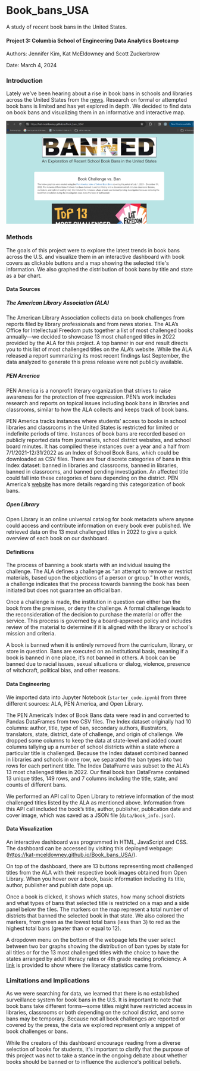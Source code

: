 # Book_bans_USA
A study of recent book bans in the United States.

#### Project 3: Columbia School of Engineering Data Analytics Bootcamp
Authors: Jennifer Kim, Kat McEldowney and Scott Zuckerbrow

Date: March 4, 2024

### Introduction

Lately we’ve been hearing about a rise in book bans in schools and libraries across the United States from the [news](https://www.nytimes.com/news-event/bookbans). Research on formal or attempted book bans is limited and has yet explored in depth. We decided to find data on book bans and visualizing them in an informative and interactive map.

<img src="images/Screenshot 2024-03-04 204257.png">

### Methods

The goals of this project were to explore the latest trends in book bans across the U.S. and visualize them in an interactive dashboard with book covers as clickable buttons and a map showing the selected title's information. We also graphed the distribution of book bans by title and state as a bar chart.

#### Data Sources

##### The American Library Association (ALA)

The American Library Association collects data on book challenges from reports filed by library professionals and from news stories. The ALA’s Office for Intellectual Freedom puts together a list of most challenged books annually—we decided to showcase 13 most challenged titles in 2022 provided by the ALA for this project. A top banner in our end result directs you to this list of most challenged titles on the ALA’s website. While the ALA released a report summarizing its most recent findings last September, the data analyzed to generate this press release were not publicly available.

##### PEN America

PEN America is a nonprofit literary organization that strives to raise awareness for the protection of free expression. PEN’s work includes research and reports on topical issues including book bans in libraries and classrooms, similar to how the ALA collects and keeps track of book bans.

PEN America tracks instances where students’ access to books in school libraries and classrooms in the United States is restricted for limited or indefinite periods of time. Instances of book bans are recorded based on publicly reported data from journalists, school district websites, and school board minutes. It has compiled these instances over a year and a half from 7/1/2021-12/31/2022 as an Index of School Book Bans, which could be downloaded as CSV files. There are four discrete categories of bans in this Index dataset: banned in libraries and classrooms, banned in libraries, banned in classrooms, and banned pending investigation. An affected title could fall into these categories of bans depending on the district. PEN America’s [website](https://pen.org/report/banned-in-the-usa-state-laws-supercharge-book-suppression-in-schools) has more details regarding this categorization of book bans.

##### Open Library

Open Library is an online universal catalog for book metadata where anyone could access and contribute information on every book ever published. We retrieved data on the 13 most challenged titles in 2022 to give a quick overview of each book on our dashboard.

#### Definitions

The process of banning a book starts with an individual issuing the challenge. The ALA defines a challenge as “an attempt to remove or restrict materials, based upon the objections of a person or group.” In other words, a challenge indicates that the process towards banning the book has been initiated but does not guarantee an official ban. 

Once a challenge is made, the institution in question can either ban the book from the premises, or deny the challenge. A formal challenge leads to the reconsideration of the decision to purchase the material or offer the service. This process is governed by a board-approved policy and includes review of the material to determine if it is aligned with the library or school's mission and criteria.

A book is banned when it is entirely removed from the curriculum, library, or store in question. Bans are executed on an institutional basis, meaning if a book is banned in one place, it’s not banned in others. A book can be banned due to racial issues, sexual situations or dialog, violence, presence of witchcraft, political bias, and other reasons.

#### Data Engineering

We imported data into Jupyter Notebook (`starter_code.ipynb`) from three different sources: ALA, PEN America, and Open Library.

The PEN America’s Index of Book Bans data were read in and converted to Pandas DataFrames from two CSV files. The Index dataset originally had 10 columns: author, title, type of ban, secondary authors, illustrators, translators, state, district, date of challenge, and origin of challenge. We dropped some columns to keep the data at state-level and added count columns tallying up a number of school districts within a state where a particular title is challenged. Because the Index dataset combined banned in libraries and schools in one row, we separated the ban types into two rows for each pertinent title. The Index DataFrame was subset to the ALA’s 13 most challenged titles in 2022. Our final book ban DataFrame contained 13 unique titles, 149 rows, and 7 columns including the title, state, and counts of different bans.

We performed an API call to Open Library to retrieve information of the most challenged titles listed by the ALA as mentioned above. Information from this API call included the book’s title, author, publisher, publication date and cover image, which was saved as a JSON file (`data/book_info.json`). 

#### Data Visualization

An interactive dashboard was programmed in HTML, JavaScript and CSS. The dashboard can be accessed by visiting this deployed webpage: (https://kat-mceldowney.github.io/Book_bans_USA/).

On top of the dashboard, there are 13 buttons representing most challenged titles from the ALA with their respective book images obtained from Open Library. When you hover over a book, basic information including its title, author, publisher and publish date pops up.

Once a book is clicked, it shows which states, how many school districts and what types of bans that selected title is restricted on a map and a side panel below the tiles. The markers on the map represent a total number of districts that banned the selected book in that state. We also colored the markers, from green as the lowest total bans (less than 3) to red as the highest total bans (greater than or equal to 12).

A dropdown menu on the bottom of the webpage lets the user select between two bar graphs showing the distribution of ban types by state for all titles or for the 13 most challenged titles with the choice to have the states arranged by adult literacy rates or 4th grade reading proficiency. A [link](https://worldpopulationreview.com/state-rankings/us-literacy-rates-by-state) is provided to show where the literacy statistics came from.

### Limitations and Implications

As we were searching for data, we learned that there is no established surveillance system for book bans in the U.S.  It is important to note that book bans take different forms—some titles might have restricted access in libraries, classrooms or both depending on the school district, and some bans may be temporary. Because not all book challenges are reported or covered by the press, the data we explored represent only a snippet of book challenges or bans.

While the creators of this dashboard encourage reading from a diverse selection of books for students, it's important to clarify that the purpose of this project was not to take a stance in the ongoing debate about whether books should be banned or to influence the audience's political beliefs.
